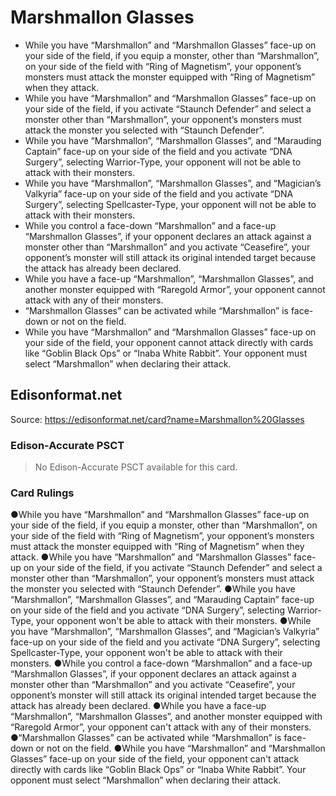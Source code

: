 # Marshmallon Glasses

*   While you have “Marshmallon” and “Marshmallon Glasses” face-up on your side of the field, if you equip a monster, other than “Marshmallon”, on your side of the field with “Ring of Magnetism”, your opponent’s monsters must attack the monster equipped with “Ring of Magnetism” when they attack.
*   While you have “Marshmallon” and “Marshmallon Glasses” face-up on your side of the field, if you activate “Staunch Defender” and select a monster other than “Marshmallon”, your opponent’s monsters must attack the monster you selected with “Staunch Defender”.
*   While you have “Marshmallon”, “Marshmallon Glasses”, and “Marauding Captain” face-up on your side of the field and you activate “DNA Surgery”, selecting Warrior-Type, your opponent will not be able to attack with their monsters.
*   While you have “Marshmallon”, “Marshmallon Glasses”, and “Magician’s Valkyria” face-up on your side of the field and you activate “DNA Surgery”, selecting Spellcaster-Type, your opponent will not be able to attack with their monsters.
*   While you control a face-down “Marshmallon” and a face-up “Marshmallon Glasses”, if your opponent declares an attack against a monster other than “Marshmallon” and you activate “Ceasefire”, your opponent’s monster will still attack its original intended target because the attack has already been declared.
*   While you have a face-up “Marshmallon”, “Marshmallon Glasses”, and another monster equipped with “Raregold Armor”, your opponent cannot attack with any of their monsters.
*   “Marshmallon Glasses” can be activated while “Marshmallon” is face-down or not on the field.
*   While you have “Marshmallon” and “Marshmallon Glasses” face-up on your side of the field, your opponent cannot attack directly with cards like “Goblin Black Ops” or “Inaba White Rabbit”. Your opponent must select “Marshmallon” when declaring their attack.

## Edisonformat.net

Source: https://edisonformat.net/card?name=Marshmallon%20Glasses

### Edison-Accurate PSCT

> No Edison-Accurate PSCT available for this card.

### Card Rulings

●While you have “Marshmallon” and “Marshmallon Glasses” face-up on your side of the field, if you equip a monster, other than “Marshmallon”, on your side of the field with “Ring of Magnetism”, your opponent’s monsters must attack the monster equipped with “Ring of Magnetism” when they attack.
●While you have “Marshmallon” and “Marshmallon Glasses” face-up on your side of the field, if you activate “Staunch Defender” and select a monster other than “Marshmallon”, your opponent’s monsters must attack the monster you selected with “Staunch Defender”.
●While you have “Marshmallon”, “Marshmallon Glasses”, and “Marauding Captain” face-up on your side of the field and you activate “DNA Surgery”, selecting Warrior-Type, your opponent won't be able to attack with their monsters.
●While you have “Marshmallon”, “Marshmallon Glasses”, and “Magician’s Valkyria” face-up on your side of the field and you activate “DNA Surgery”, selecting Spellcaster-Type, your opponent won't be able to attack with their monsters.
●While you control a face-down “Marshmallon” and a face-up “Marshmallon Glasses”, if your opponent declares an attack against a monster other than “Marshmallon” and you activate “Ceasefire”, your opponent’s monster will still attack its original intended target because the attack has already been declared.
●While you have a face-up “Marshmallon”, “Marshmallon Glasses”, and another monster equipped with “Raregold Armor”, your opponent can't attack with any of their monsters.
●“Marshmallon Glasses” can be activated while “Marshmallon” is face-down or not on the field.
●While you have “Marshmallon” and “Marshmallon Glasses” face-up on your side of the field, your opponent can't attack directly with cards like “Goblin Black Ops” or “Inaba White Rabbit”. Your opponent must select “Marshmallon” when declaring their attack.
            
